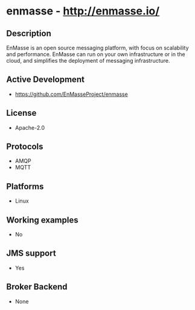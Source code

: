 # enmasse - http://enmasse.io/

## Description
EnMasse is an open source messaging platform, with focus on scalability and performance. EnMasse can run on your own infrastructure or in the cloud, and simplifies the deployment of messaging infrastructure.

## Active Development
- https://github.com/EnMasseProject/enmasse

## License
- Apache-2.0

## Protocols
- AMQP
- MQTT

## Platforms
- Linux

## Working examples
- No

## JMS support
- Yes

## Broker Backend
- None

